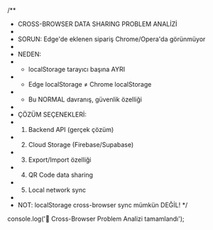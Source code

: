 /**
 * CROSS-BROWSER DATA SHARING PROBLEM ANALİZİ
 * 
 * SORUN: Edge'de eklenen sipariş Chrome/Opera'da görünmüyor
 * 
 * NEDEN:
 * - localStorage tarayıcı başına AYRI
 * - Edge localStorage ≠ Chrome localStorage
 * - Bu NORMAL davranış, güvenlik özelliği
 * 
 * ÇÖZÜM SEÇENEKLERİ:
 * 1. Backend API (gerçek çözüm)
 * 2. Cloud Storage (Firebase/Supabase)
 * 3. Export/Import özelliği
 * 4. QR Code data sharing
 * 5. Local network sync
 * 
 * NOT: localStorage cross-browser sync mümkün DEĞİL!
 */

console.log('📝 Cross-Browser Problem Analizi tamamlandı');
